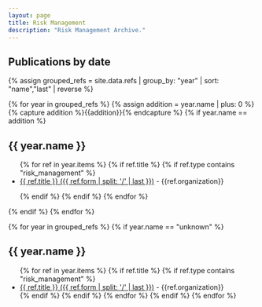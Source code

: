 ```yaml
---
layout: page
title: Risk Management
description: "Risk Management Archive."
---
```


## Publications by date

{% assign grouped_refs = site.data.refs | group_by: "year"  | sort: "name","last" | reverse %}

{% for year in grouped_refs %}
{% assign addition = year.name | plus: 0 %}
{% capture addition %}{{addition}}{% endcapture %}
{% if year.name == addition %}

<h2> {{ year.name }}</h2>

<ul class="listing">
    {% for ref in year.items %}
    {% if ref.title %}
    {% if ref.type contains "risk_management" %}

  <li class="listing-item">
    <!--<time datetime="{{ ref.creation_date }}">{{ref.creation_date}}</time>-->
    <a href="{{ ref.local_path }}" title="{{ ref.title }}">{{ ref.title }} ({{ ref.form | split: '/' | last }})</a>
    - {{ref.organization}}

  </li>

<!-- {% if ref.description %}
{{ref.description}}
{% endif %} -->
{% endif %}
{% endif %}
{% endfor %}
</ul>
{% endif %}
{% endfor %}

{% for year in grouped_refs %}
  {% if year.name == "unknown" %}
<h2> {{ year.name }}</h2>

<ul class="listing">
    {% for ref in year.items %}
      {% if ref.title %}
        {% if ref.type contains "risk_management" %}
  <li class="listing-item">
    <!--<time datetime="{{ ref.creation_date }}">{{ref.creation_date}}</time>-->
    <a href="{{ ref.local_path }}" title="{{ ref.title }}">{{ ref.title }} ({{ ref.form | split: '/' | last }})</a> - {{ref.organization}}</li>
        {% endif %}
      {% endif %}
    {% endfor %}
  {% endif %}
{% endfor %}
